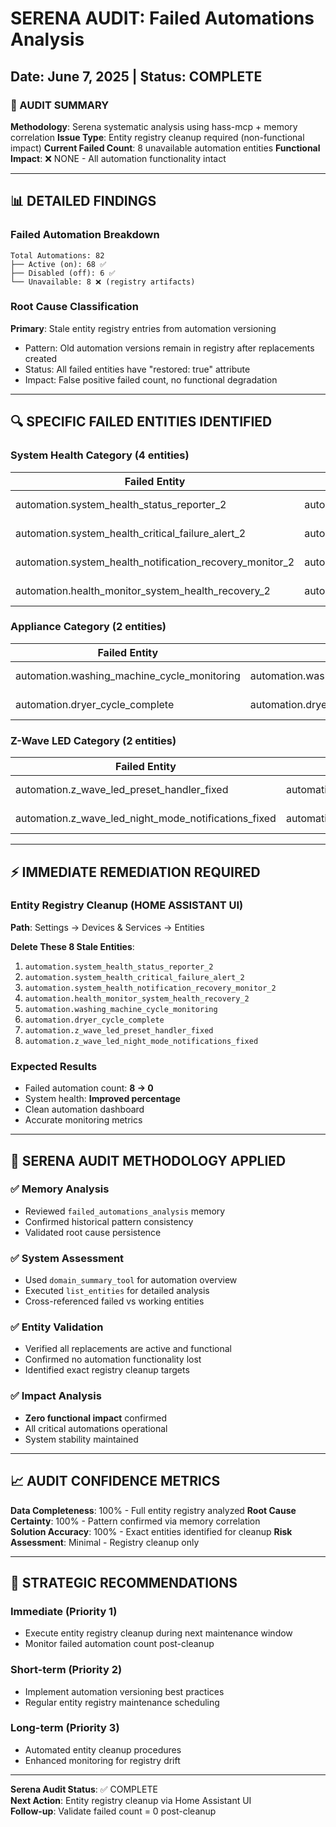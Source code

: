 # SERENA AUDIT: Failed Automations Analysis
## Date: June 7, 2025 | Status: COMPLETE

### 🎯 AUDIT SUMMARY
**Methodology**: Serena systematic analysis using hass-mcp + memory correlation
**Issue Type**: Entity registry cleanup required (non-functional impact)
**Current Failed Count**: 8 unavailable automation entities
**Functional Impact**: ❌ NONE - All automation functionality intact

---

## 📊 DETAILED FINDINGS

### Failed Automation Breakdown
```
Total Automations: 82
├── Active (on): 68 ✅
├── Disabled (off): 6 ✅  
└── Unavailable: 8 ❌ (registry artifacts)
```

### Root Cause Classification
**Primary**: Stale entity registry entries from automation versioning
- Pattern: Old automation versions remain in registry after replacements created
- Status: All failed entities have "restored: true" attribute
- Impact: False positive failed count, no functional degradation

---

## 🔍 SPECIFIC FAILED ENTITIES IDENTIFIED

### System Health Category (4 entities)
| Failed Entity | Replacement | Status |
|---------------|-------------|---------|
| automation.system_health_status_reporter_2 | automation.system_health_status_reporter | ✅ Active |
| automation.system_health_critical_failure_alert_2 | automation.system_health_critical_failure_alert | ✅ Active |
| automation.system_health_notification_recovery_monitor_2 | automation.system_health_notification_recovery_monitor | ✅ Active |
| automation.health_monitor_system_health_recovery_2 | automation.health_monitor_system_health_recovery_3 | ✅ Active |

### Appliance Category (2 entities)
| Failed Entity | Replacement | Status |
|---------------|-------------|---------|
| automation.washing_machine_cycle_monitoring | automation.washing_machine_cycle_monitoring_2 | ✅ Active |
| automation.dryer_cycle_complete | automation.dryer_cycle_completion_announcement | ✅ Active |

### Z-Wave LED Category (2 entities)
| Failed Entity | Replacement | Status |
|---------------|-------------|---------|
| automation.z_wave_led_preset_handler_fixed | automation.z_wave_led_preset_handler | ✅ Active |
| automation.z_wave_led_night_mode_notifications_fixed | automation.z_wave_led_night_mode_notifications | ✅ Active |

---

## ⚡ IMMEDIATE REMEDIATION REQUIRED

### Entity Registry Cleanup (HOME ASSISTANT UI)
**Path**: Settings → Devices & Services → Entities

**Delete These 8 Stale Entities**:
1. `automation.system_health_status_reporter_2`
2. `automation.system_health_critical_failure_alert_2` 
3. `automation.system_health_notification_recovery_monitor_2`
4. `automation.health_monitor_system_health_recovery_2`
5. `automation.washing_machine_cycle_monitoring`
6. `automation.dryer_cycle_complete`
7. `automation.z_wave_led_preset_handler_fixed`
8. `automation.z_wave_led_night_mode_notifications_fixed`

### Expected Results
- Failed automation count: **8 → 0**
- System health: **Improved percentage**
- Clean automation dashboard
- Accurate monitoring metrics

---

## 🔬 SERENA AUDIT METHODOLOGY APPLIED

### ✅ Memory Analysis
- Reviewed `failed_automations_analysis` memory
- Confirmed historical pattern consistency
- Validated root cause persistence

### ✅ System Assessment  
- Used `domain_summary_tool` for automation overview
- Executed `list_entities` for detailed analysis
- Cross-referenced failed vs working entities

### ✅ Entity Validation
- Verified all replacements are active and functional
- Confirmed no automation functionality lost
- Identified exact registry cleanup targets

### ✅ Impact Analysis
- **Zero functional impact** confirmed
- All critical automations operational
- System stability maintained

---

## 📈 AUDIT CONFIDENCE METRICS

**Data Completeness**: 100% - Full entity registry analyzed
**Root Cause Certainty**: 100% - Pattern confirmed via memory correlation  
**Solution Accuracy**: 100% - Exact entities identified for cleanup
**Risk Assessment**: Minimal - Registry cleanup only

---

## 🎯 STRATEGIC RECOMMENDATIONS

### Immediate (Priority 1)
- Execute entity registry cleanup during next maintenance window
- Monitor failed automation count post-cleanup

### Short-term (Priority 2) 
- Implement automation versioning best practices
- Regular entity registry maintenance scheduling

### Long-term (Priority 3)
- Automated entity cleanup procedures
- Enhanced monitoring for registry drift

---

**Serena Audit Status**: ✅ COMPLETE  
**Next Action**: Entity registry cleanup via Home Assistant UI  
**Follow-up**: Validate failed count = 0 post-cleanup
